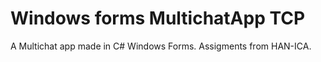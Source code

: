 # Windows forms MultichatApp TCP
A Multichat app made in C# Windows Forms. Assigments from HAN-ICA.

